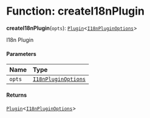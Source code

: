 # Function: createI18nPlugin

**createI18nPlugin**(`opts`): [`Plugin`](/auto-docs/free-layout-editor/variables/Plugin-1.md)<[`I18nPluginOptions`](/auto-docs/free-layout-editor/interfaces/I18nPluginOptions.md)>

I18n Plugin

#### Parameters

| Name | Type |
| :------ | :------ |
| `opts` | [`I18nPluginOptions`](/auto-docs/free-layout-editor/interfaces/I18nPluginOptions.md) |

#### Returns

[`Plugin`](/auto-docs/free-layout-editor/variables/Plugin-1.md)<[`I18nPluginOptions`](/auto-docs/free-layout-editor/interfaces/I18nPluginOptions.md)>
